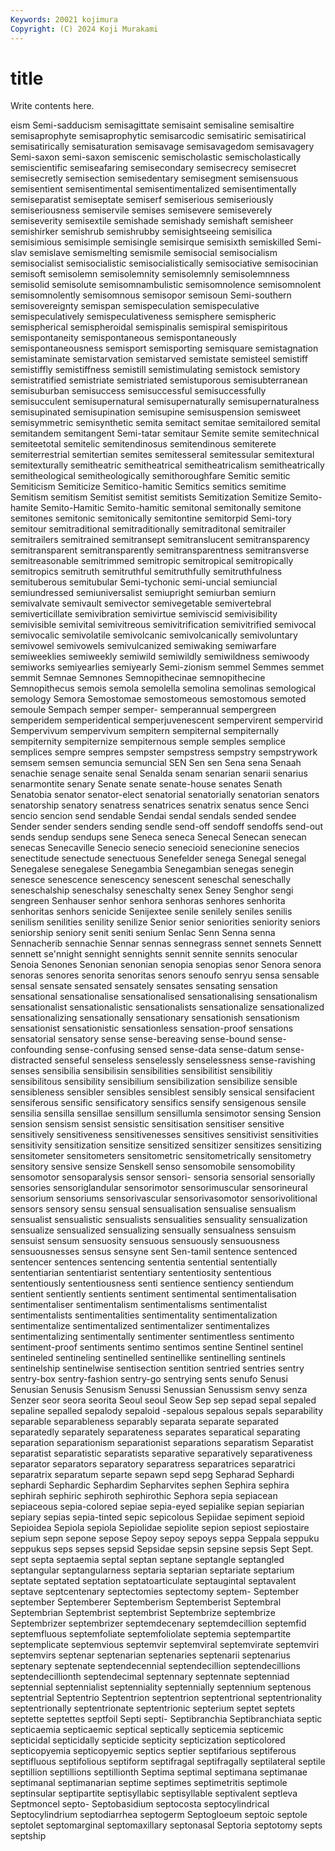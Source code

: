 ```yaml
---
Keywords: 20021 kojimura
Copyright: (C) 2024 Koji Murakami
---
```


# title

Write contents here.



eism Semi-sadducism
semisagittate semisaint semisaline semisaltire semisaprophyte semisaprophytic semisarcodic semisatiric semisatirical semisatirically
semisaturation semisavage semisavagedom semisavagery Semi-saxon semi-saxon semiscenic semischolastic semischolastically semiscientific
semiseafaring semisecondary semisecrecy semisecret semisecretly semisection semisedentary semisegment semisensuous semisentient
semisentimental semisentimentalized semisentimentally semiseparatist semiseptate semiserf semiserious semiseriously semiseriousness semiservile
semises semisevere semiseverely semiseverity semisextile semishade semishady semishaft semisheer semishirker
semishrub semishrubby semisightseeing semisilica semisimious semisimple semisingle semisirque semisixth semiskilled
Semi-slav semislave semismelting semismile semisocial semisocialism semisocialist semisocialistic semisocialistically semisociative
semisocinian semisoft semisolemn semisolemnity semisolemnly semisolemnness semisolid semisolute semisomnambulistic semisomnolence
semisomnolent semisomnolently semisomnous semisopor semisoun Semi-southern semisovereignty semispan semispeculation semispeculative
semispeculatively semispeculativeness semisphere semispheric semispherical semispheroidal semispinalis semispiral semispiritous semispontaneity
semispontaneous semispontaneously semispontaneousness semisport semisporting semisquare semistagnation semistaminate semistarvation semistarved
semistate semisteel semistiff semistiffly semistiffness semistill semistimulating semistock semistory semistratified
semistriate semistriated semistuporous semisubterranean semisuburban semisuccess semisuccessful semisuccessfully semisucculent semisupernatural
semisupernaturally semisupernaturalness semisupinated semisupination semisupine semisuspension semisweet semisymmetric semisynthetic semita
semitact semitae semitailored semital semitandem semitangent Semi-tatar semitaur Semite semite
semitechnical semiteetotal semitelic semitendinosus semitendinous semiterete semiterrestrial semitertian semites semitesseral
semitessular semitextural semitexturally semitheatric semitheatrical semitheatricalism semitheatrically semitheological semitheologically semithoroughfare
Semitic semitic Semiticism Semiticize Semitico-hamitic Semitics semitics semitime Semitism semitism
Semitist semitist semitists Semitization Semitize Semito-hamite Semito-Hamitic Semito-hamitic semitonal semitonally
semitone semitones semitonic semitonically semitontine semitorpid Semi-tory semitour semitraditional semitraditionally
semitraditonal semitrailer semitrailers semitrained semitransept semitranslucent semitransparency semitransparent semitransparently semitransparentness
semitransverse semitreasonable semitrimmed semitropic semitropical semitropically semitropics semitruth semitruthful semitruthfully
semitruthfulness semituberous semitubular Semi-tychonic semi-uncial semiuncial semiundressed semiuniversalist semiupright semiurban
semiurn semivalvate semivault semivector semivegetable semivertebral semiverticillate semivibration semivirtue semiviscid
semivisibility semivisible semivital semivitreous semivitrification semivitrified semivocal semivocalic semivolatile semivolcanic
semivolcanically semivoluntary semivowel semivowels semivulcanized semiwaking semiwarfare semiweeklies semiweekly semiwild
semiwildly semiwildness semiwoody semiworks semiyearlies semiyearly Semi-zionism semmel Semmes semmet
semmit Semnae Semnones Semnopithecinae semnopithecine Semnopithecus semois semola semolella semolina
semolinas semological semology Semora Semostomae semostomeous semostomous semoted semoule Sempach
semper semper- semperannual sempergreen semperidem semperidentical semperjuvenescent sempervirent sempervirid Sempervivum
sempervivum sempitern sempiternal sempiternally sempiternity sempiternize sempiternous semple semples semplice
semplices sempre sempres sempster sempstress sempstry sempstrywork semsem semsen semuncia
semuncial SEN Sen sen Sena sena Senaah senachie senage senaite
senal Senalda senam senarian senarii senarius senarmontite senary Senate senate
senate-house senates Senath Senatobia senator senator-elect senatorial senatorially senatorian senators
senatorship senatory senatress senatrices senatrix senatus sence Senci sencio sencion
send sendable Sendai sendal sendals sended sendee Sender sender senders
sending sendle send-off sendoff sendoffs send-out sends sendup sendups sene
Seneca seneca Senecal Senecan senecan senecas Senecaville Senecio senecio senecioid
senecionine senecios senectitude senectude senectuous Senefelder senega Senegal senegal Senegalese
senegalese Senegambia Senegambian senegas senegin senesce senescence senescency senescent seneschal
seneschally seneschalship seneschalsy seneschalty senex Seney Senghor sengi sengreen Senhauser
senhor senhora senhoras senhores senhorita senhoritas senhors senicide Senijextee senile
senilely seniles senilis senilism senilities senility senilize Senior senior seniorities
seniority seniors seniorship seniory senit seniti senium Senlac Senn Senna
senna Sennacherib sennachie Sennar sennas sennegrass sennet sennets Sennett sennett
se'nnight sennight sennights sennit sennite sennits senocular Senoia Senones Senonian
senonian senopia senopias senor Senora senora senoras senores senorita senoritas
senors senoufo senryu sensa sensable sensal sensate sensated sensately sensates
sensating sensation sensational sensationalise sensationalised sensationalising sensationalism sensationalist sensationalistic sensationalists
sensationalize sensationalized sensationalizing sensationally sensationary sensationish sensationism sensationist sensationistic sensationless
sensation-proof sensations sensatorial sensatory sense sense-bereaving sense-bound sense-confounding sense-confusing sensed
sense-data sense-datum sense-distracted senseful senseless senselessly senselessness sense-ravishing senses sensibilia
sensibilisin sensibilities sensibilitist sensibilitiy sensibilitous sensibility sensibilium sensibilization sensibilize sensible
sensibleness sensibler sensibles sensiblest sensibly sensical sensifacient sensiferous sensific sensificatory
sensifics sensify sensigenous sensile sensilia sensilla sensillae sensillum sensillumla sensimotor
sensing Sension sension sensism sensist sensistic sensitisation sensitiser sensitive sensitively
sensitiveness sensitivenesses sensitives sensitivist sensitivities sensitivity sensitization sensitize sensitized sensitizer
sensitizes sensitizing sensitometer sensitometers sensitometric sensitometrically sensitometry sensitory sensive sensize
Senskell senso sensomobile sensomobility sensomotor sensoparalysis sensor sensori- sensoria sensorial
sensorially sensories sensoriglandular sensorimotor sensorimuscular sensorineural sensorium sensoriums sensorivascular sensorivasomotor
sensorivolitional sensors sensory sensu sensual sensualisation sensualise sensualism sensualist sensualistic
sensualists sensualities sensuality sensualization sensualize sensualized sensualizing sensually sensualness sensuism
sensuist sensum sensuosity sensuous sensuously sensuousness sensuousnesses sensus sensyne sent
Sen-tamil sentence sentenced sentencer sentences sentencing sententia sentential sententially sententiarian
sententiarist sententiary sententiosity sententious sententiously sententiousness senti sentience sentiency sentiendum
sentient sentiently sentients sentiment sentimental sentimentalisation sentimentaliser sentimentalism sentimentalisms sentimentalist
sentimentalists sentimentalities sentimentality sentimentalization sentimentalize sentimentalized sentimentalizer sentimentalizes sentimentalizing sentimentally
sentimenter sentimentless sentimento sentiment-proof sentiments sentimo sentimos sentine Sentinel sentinel
sentineled sentineling sentinelled sentinellike sentinelling sentinels sentinelship sentinelwise sentisection sentition
sentried sentries sentry sentry-box sentry-fashion sentry-go sentrying sents senufo Senusi
Senusian Senusis Senusism Senussi Senussian Senussism senvy senza Senzer seor
seora seorita Seoul seoul Seow Sep sep sepad sepal sepaled
sepaline sepalled sepalody sepaloid -sepalous sepalous sepals separability separable separableness
separably separata separate separated separatedly separately separateness separates separatical separating
separation separationism separationist separations separatism Separatist separatist separatistic separatists separative
separatively separativeness separator separators separatory separatress separatrices separatrici separatrix separatum
separte sepawn sepd sepg Sepharad Sephardi sephardi Sephardic Sephardim Sepharvites
sephen Sephira sephira sephirah sephiric sephiroth sephirothic Sephora sepia sepiacean
sepiaceous sepia-colored sepiae sepia-eyed sepialike sepian sepiarian sepiary sepias sepia-tinted
sepic sepicolous Sepiidae sepiment sepioid Sepioidea Sepiola sepiola Sepiolidae sepiolite
sepion sepiost sepiostaire sepium sepn sepone sepose Sepoy sepoy sepoys
seppa Seppala seppuku seppukus seps sepses sepsid Sepsidae sepsin sepsine
sepsis Sept Sept. sept septa septaemia septal septan septane septangle
septangled septangular septangularness septaria septarian septariate septarium septate septated septation
septatoarticulate septaugintal septavalent septave septcentenary septectomies septectomy septem- September september
Septemberer Septemberism Septemberist Septembral Septembrian Septembrist septembrist Septembrize septembrize Septembrizer
septembrizer septemdecenary septemdecillion septemfid septemfluous septemfoliate septemfoliolate septemia septempartite septemplicate
septemvious septemvir septemviral septemvirate septemviri septemvirs septenar septenarian septenaries septenarii
septenarius septenary septenate septendecennial septendecillion septendecillions septendecillionth septendecimal septennary septennate
septenniad septennial septennialist septenniality septennially septennium septenous septentrial Septentrio Septentrion
septentrion septentrional septentrionality septentrionally septentrionate septentrionic septerium septet septets septette
septettes septfoil Septi septi- Septibranchia Septibranchiata septic septicaemia septicaemic septical
septically septicemia septicemic septicidal septicidally septicide septicity septicization septicolored septicopyemia
septicopyemic septics septier septifarious septiferous septifluous septifolious septiform septifragal septifragally
septilateral septile septillion septillions septillionth Septima septimal septimana septimanae septimanal
septimanarian septime septimes septimetritis septimole septinsular septipartite septisyllabic septisyllable septivalent
septleva Septmoncel septo- Septobasidium septocosta septocylindrical Septocylindrium septodiarrhea septogerm Septogloeum
septoic septole septolet septomarginal septomaxillary septonasal Septoria septotomy septs septship
